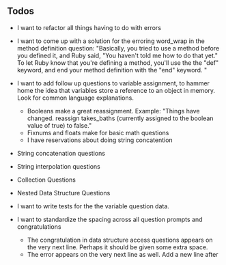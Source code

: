 ## Todos

- I want to refactor all things having to do with errors

- I want to come up with a solution for the erroring word_wrap in the method definition question: "Basically, you tried to use a method before you defined it, and Ruby said, "You haven't told me how to do that yet." To let Ruby know that
you're defining a method, you'll use the the "def" keyword, and end your method definition with the "end" keyword.
"

- I want to add follow up questions to variable assignment, to hammer home the idea that variables store a reference to an object in memory. Look for common language explanations.
  - Booleans make a great reassignment. Example: "Things have changed. reassign takes_baths (currently assigned to the boolean value of true) to false."
  - Fixnums and floats make for basic math questions
  - I have reservations about doing string concatention

- String concatenation questions
- String interpolation questions
- Collection Questions
- Nested Data Structure Questions

- I want to write tests for the the variable question data.

- I want to standardize the spacing across all question prompts and congratulations
  - The congratulation in data structure access questions appears on the very next line. Perhaps it should be given some extra space.
  - The error appears on the very next line as well. Add a new line after 



